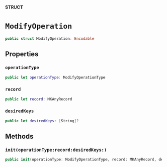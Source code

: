 **STRUCT**

# `ModifyOperation`

```swift
public struct ModifyOperation: Encodable
```

## Properties
### `operationType`

```swift
public let operationType: ModifyOperationType
```

### `record`

```swift
public let record: MKAnyRecord
```

### `desiredKeys`

```swift
public let desiredKeys: [String]?
```

## Methods
### `init(operationType:record:desiredKeys:)`

```swift
public init(operationType: ModifyOperationType, record: MKAnyRecord, desiredKeys: [String]? = nil)
```
